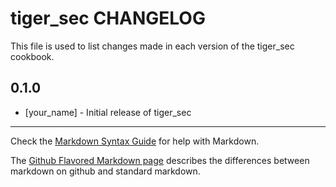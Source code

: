 # tiger_sec CHANGELOG

This file is used to list changes made in each version of the tiger_sec cookbook.

## 0.1.0
- [your_name] - Initial release of tiger_sec

- - -
Check the [Markdown Syntax Guide](http://daringfireball.net/projects/markdown/syntax) for help with Markdown.

The [Github Flavored Markdown page](http://github.github.com/github-flavored-markdown/) describes the differences between markdown on github and standard markdown.
